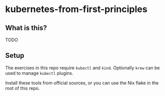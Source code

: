 # kubernetes-from-first-principles

## What is this?

TODO

## Setup

The exercises in this repo require `kubectl` and `kind`.
Optionally `krew` can be used to manage `kubectl` plugins.

Install these tools from official sources, or you can use the Nix flake in the root of this repo.